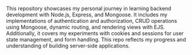 This repository showcases my personal journey in learning backend development with Node.js, Express, and Mongoose. It includes my implementations of authentication and authorization, CRUD operations using Mongoose, dynamic routing, and rendering views with EJS. Additionally, it covers my experiments with cookies and sessions for user state management, and form handling. This repo reflects my progress and understanding of building server-side applications.
